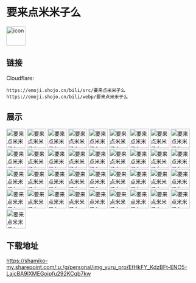 # 要来点米米子么
<img src="https://emoji.shojo.cn/bili/src/要来点米米子么/icon.png" width="50" height="50" alt="icon">

## 链接
Cloudflare:
```
https://emoji.shojo.cn/bili/src/要来点米米子么
https://emoji.shojo.cn/bili/webp/要来点米米子么
```
## 展示
<img src="https://emoji.shojo.cn/bili/src/要来点米米子么/要来点米米子么-比心.png" width="50" height="50" alt="要来点米米子么-比心">
<img src="https://emoji.shojo.cn/bili/src/要来点米米子么/要来点米米子么-吃瓜.png" width="50" height="50" alt="要来点米米子么-吃瓜">
<img src="https://emoji.shojo.cn/bili/src/要来点米米子么/要来点米米子么-催更.png" width="50" height="50" alt="要来点米米子么-催更">
<img src="https://emoji.shojo.cn/bili/src/要来点米米子么/要来点米米子么-哒咩.png" width="50" height="50" alt="要来点米米子么-哒咩">
<img src="https://emoji.shojo.cn/bili/src/要来点米米子么/要来点米米子么-打call.png" width="50" height="50" alt="要来点米米子么-打call">
<img src="https://emoji.shojo.cn/bili/src/要来点米米子么/要来点米米子么-弟！.png" width="50" height="50" alt="要来点米米子么-弟！">
<img src="https://emoji.shojo.cn/bili/src/要来点米米子么/要来点米米子么-对不起.png" width="50" height="50" alt="要来点米米子么-对不起">
<img src="https://emoji.shojo.cn/bili/src/要来点米米子么/要来点米米子么-饿饿.png" width="50" height="50" alt="要来点米米子么-饿饿">
<img src="https://emoji.shojo.cn/bili/src/要来点米米子么/要来点米米子么-干杯.png" width="50" height="50" alt="要来点米米子么-干杯">
<img src="https://emoji.shojo.cn/bili/src/要来点米米子么/要来点米米子么-擦擦汗.png" width="50" height="50" alt="要来点米米子么-擦擦汗">
<img src="https://emoji.shojo.cn/bili/src/要来点米米子么/要来点米米子么-不可以涩涩.png" width="50" height="50" alt="要来点米米子么-不可以涩涩">
<img src="https://emoji.shojo.cn/bili/src/要来点米米子么/要来点米米子么-给你来一拳.png" width="50" height="50" alt="要来点米米子么-给你来一拳">
<img src="https://emoji.shojo.cn/bili/src/要来点米米子么/要来点米米子么-害怕.png" width="50" height="50" alt="要来点米米子么-害怕">
<img src="https://emoji.shojo.cn/bili/src/要来点米米子么/要来点米米子么-好寄.png" width="50" height="50" alt="要来点米米子么-好寄">
<img src="https://emoji.shojo.cn/bili/src/要来点米米子么/要来点米米子么-好耶.png" width="50" height="50" alt="要来点米米子么-好耶">
<img src="https://emoji.shojo.cn/bili/src/要来点米米子么/要来点米米子么-急.png" width="50" height="50" alt="要来点米米子么-急">
<img src="https://emoji.shojo.cn/bili/src/要来点米米子么/要来点米米子么-惊讶.png" width="50" height="50" alt="要来点米米子么-惊讶">
<img src="https://emoji.shojo.cn/bili/src/要来点米米子么/要来点米米子么-钻.png" width="50" height="50" alt="要来点米米子么-钻">
<img src="https://emoji.shojo.cn/bili/src/要来点米米子么/要来点米米子么-石.png" width="50" height="50" alt="要来点米米子么-石">
<img src="https://emoji.shojo.cn/bili/src/要来点米米子么/要来点米米子么-剑！！.png" width="50" height="50" alt="要来点米米子么-剑！！">
<img src="https://emoji.shojo.cn/bili/src/要来点米米子么/要来点米米子么-就这？.png" width="50" height="50" alt="要来点米米子么-就这？">
<img src="https://emoji.shojo.cn/bili/src/要来点米米子么/要来点米米子么-开派对咯.png" width="50" height="50" alt="要来点米米子么-开派对咯">
<img src="https://emoji.shojo.cn/bili/src/要来点米米子么/要来点米米子么-开心.png" width="50" height="50" alt="要来点米米子么-开心">
<img src="https://emoji.shojo.cn/bili/src/要来点米米子么/要来点米米子么-可怜.png" width="50" height="50" alt="要来点米米子么-可怜">
<img src="https://emoji.shojo.cn/bili/src/要来点米米子么/要来点米米子么-哭哭.png" width="50" height="50" alt="要来点米米子么-哭哭">
<img src="https://emoji.shojo.cn/bili/src/要来点米米子么/要来点米米子么-你先别急.png" width="50" height="50" alt="要来点米米子么-你先别急">
<img src="https://emoji.shojo.cn/bili/src/要来点米米子么/要来点米米子么-弱爆.png" width="50" height="50" alt="要来点米米子么-弱爆">
<img src="https://emoji.shojo.cn/bili/src/要来点米米子么/要来点米米子么-生气.png" width="50" height="50" alt="要来点米米子么-生气">
<img src="https://emoji.shojo.cn/bili/src/要来点米米子么/要来点米米子么-生日快乐.png" width="50" height="50" alt="要来点米米子么-生日快乐">
<img src="https://emoji.shojo.cn/bili/src/要来点米米子么/要来点米米子么-实力.png" width="50" height="50" alt="要来点米米子么-实力">
<img src="https://emoji.shojo.cn/bili/src/要来点米米子么/要来点米米子么-投币.png" width="50" height="50" alt="要来点米米子么-投币">
<img src="https://emoji.shojo.cn/bili/src/要来点米米子么/要来点米米子么-问号.png" width="50" height="50" alt="要来点米米子么-问号">
<img src="https://emoji.shojo.cn/bili/src/要来点米米子么/要来点米米子么-下次一定.png" width="50" height="50" alt="要来点米米子么-下次一定">
<img src="https://emoji.shojo.cn/bili/src/要来点米米子么/要来点米米子么-一键三连.png" width="50" height="50" alt="要来点米米子么-一键三连">
<img src="https://emoji.shojo.cn/bili/src/要来点米米子么/要来点米米子么-永远爱你.png" width="50" height="50" alt="要来点米米子么-永远爱你">
<img src="https://emoji.shojo.cn/bili/src/要来点米米子么/要来点米米子么-贴贴.png" width="50" height="50" alt="要来点米米子么-贴贴">
<img src="https://emoji.shojo.cn/bili/src/要来点米米子么/要来点米米子么-累.png" width="50" height="50" alt="要来点米米子么-累">

## 下载地址

https://shamiko-my.sharepoint.com/:u:/g/personal/img_yuru_pro/EfHkFY_KdzBFt-ENO5-LajcBA9lXMEGoipfu292KCqb7kw